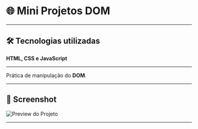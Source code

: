 # 🌐 Mini Projetos DOM

---

## 🛠️ Tecnologias utilizadas

 **HTML, CSS e JavaScript** 

 ---
 
 Prática de manipulação do **DOM**.

---

## 📸 Screenshot

![Preview do Projeto](./Fotosite.png)

---

